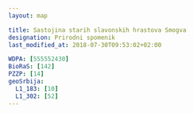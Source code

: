 ```yaml
---
layout: map

title: Sastojina starih slavonskih hrastova Smogva
designation: Prirodni spomenik
last_modified_at: 2018-07-30T09:53:02+02:00

WDPA: [555552430]
BioRaS: [142]
PZZP: [14]
geoSrbija:
  L1_183: [10]
  L1_302: [52]
---
```

